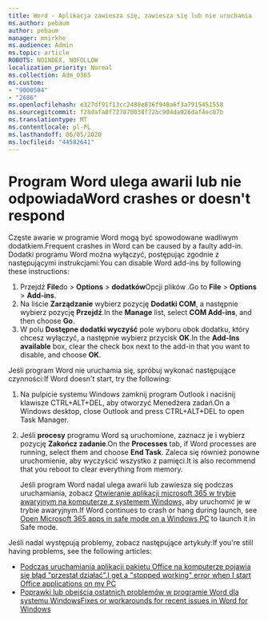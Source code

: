 ```yaml
---
title: Word - Aplikacja zawiesza się, zawiesza się lub nie uruchamia
ms.author: pebaum
author: pebaum
manager: mnirkhe
ms.audience: Admin
ms.topic: article
ROBOTS: NOINDEX, NOFOLLOW
localization_priority: Normal
ms.collection: Adm_O365
ms.custom:
- "9000584"
- "2686"
ms.openlocfilehash: e327df91f13cc2488e836f940a6f3a7915451558
ms.sourcegitcommit: f28dafa0f727870038f72bc904da926daf4ec07b
ms.translationtype: MT
ms.contentlocale: pl-PL
ms.lasthandoff: 06/05/2020
ms.locfileid: "44582641"
---
```

# <a name="word-crashes-or-doesnt-respond"></a><span data-ttu-id="daf52-102">Program Word ulega awarii lub nie odpowiada</span><span class="sxs-lookup"><span data-stu-id="daf52-102">Word crashes or doesn't respond</span></span>

<span data-ttu-id="daf52-103">Częste awarie w programie Word mogą być spowodowane wadliwym dodatkiem.</span><span class="sxs-lookup"><span data-stu-id="daf52-103">Frequent crashes in Word can be caused by a faulty add-in.</span></span> <span data-ttu-id="daf52-104">Dodatki programu Word można wyłączyć, postępując zgodnie z następującymi instrukcjami:</span><span class="sxs-lookup"><span data-stu-id="daf52-104">You can disable Word add-ins by following these instructions:</span></span>

1. <span data-ttu-id="daf52-105">Przejdź **File**do  >  **Options**  >  **dodatków**Opcji plików .</span><span class="sxs-lookup"><span data-stu-id="daf52-105">Go to **File** > **Options** > **Add-ins**.</span></span>
2. <span data-ttu-id="daf52-106">Na liście **Zarządzanie** wybierz pozycję **Dodatki COM**, a następnie wybierz pozycję **Przejdź**.</span><span class="sxs-lookup"><span data-stu-id="daf52-106">In the **Manage** list, select **COM Add-ins**, and then choose **Go**.</span></span>
3. <span data-ttu-id="daf52-107">W polu **Dostępne dodatki wyczyść** pole wyboru obok dodatku, który chcesz wyłączyć, a następnie wybierz przycisk **OK**.</span><span class="sxs-lookup"><span data-stu-id="daf52-107">In the **Add-Ins available** box, clear the check box next to the add-in that you want to disable, and choose **OK**.</span></span>

<span data-ttu-id="daf52-108">Jeśli program Word nie uruchamia się, spróbuj wykonać następujące czynności:</span><span class="sxs-lookup"><span data-stu-id="daf52-108">If Word doesn't start, try the following:</span></span>

1.   <span data-ttu-id="daf52-109">Na pulpicie systemu Windows zamknij program Outlook i naciśnij klawisze CTRL+ALT+DEL, aby otworzyć Menedżera zadań.</span><span class="sxs-lookup"><span data-stu-id="daf52-109">On a Windows desktop, close Outlook and press CTRL+ALT+DEL to open Task Manager.</span></span> 
2. <span data-ttu-id="daf52-110">Jeśli **procesy** programu Word są uruchomione, zaznacz je i wybierz pozycję **Zakończ zadanie**.</span><span class="sxs-lookup"><span data-stu-id="daf52-110">On the **Processes** tab, if Word processes are running, select them and choose **End Task**.</span></span> <span data-ttu-id="daf52-111">Zaleca się również ponowne uruchomienie, aby wyczyścić wszystko z pamięci.</span><span class="sxs-lookup"><span data-stu-id="daf52-111">It is also recommend that you reboot to clear everything from memory.</span></span>

    <span data-ttu-id="daf52-112">Jeśli program Word nadal ulega awarii lub zawiesza się podczas uruchamiania, zobacz [Otwieranie aplikacji microsoft 365 w trybie awaryjnym na komputerze z systemem Windows,](https://support.office.com/article/Open-Office-apps-in-safe-mode-on-a-Windows-PC-dedf944a-5f4b-4afb-a453-528af4f7ac72) aby uruchomić je w trybie awaryjnym.</span><span class="sxs-lookup"><span data-stu-id="daf52-112">If Word continues to crash or hang during launch, see [Open Microsoft 365 apps in safe mode on a Windows PC](https://support.office.com/article/Open-Office-apps-in-safe-mode-on-a-Windows-PC-dedf944a-5f4b-4afb-a453-528af4f7ac72) to launch it in Safe mode.</span></span>

<span data-ttu-id="daf52-113">Jeśli nadal występują problemy, zobacz następujące artykuły:</span><span class="sxs-lookup"><span data-stu-id="daf52-113">If you're still having problems, see the following articles:</span></span> 
- [<span data-ttu-id="daf52-114">Podczas uruchamiania aplikacji pakietu Office na komputerze pojawia się błąd "przestał działać".</span><span class="sxs-lookup"><span data-stu-id="daf52-114">I get a "stopped working" error when I start Office applications on my PC</span></span>](https://support.office.com/article/52bd7985-4e99-4a35-84c8-2d9b8301a2fa)
- [<span data-ttu-id="daf52-115">Poprawki lub obejścia ostatnich problemów w programie Word dla systemu Windows</span><span class="sxs-lookup"><span data-stu-id="daf52-115">Fixes or workarounds for recent issues in Word for Windows</span></span>](https://support.office.com/article/bf6bf17c-2807-4871-83ce-e337ae8f0b86)